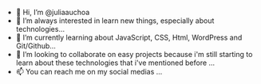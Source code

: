 - 👋 Hi, I’m @juliaauchoa
- 👀 I’m always interested in learn new things, 
especially about technologies...
- 🌱 I’m currently learning about JavaScript, CSS, Html, WordPress and Git/Github...
- 💞️ I’m looking to collaborate on easy projects because i'm still starting to learn about these technologies that i've mentioned before ...
- 📫 You can reach me on my social medias ...

<!---
juliaauchoa/juliaauchoa is a ✨ special ✨ repository because its `README.md` (this file) appears on your GitHub profile.
You can click the Preview link to take a look at your changes.
--->
